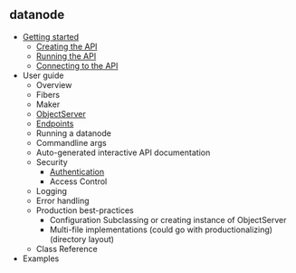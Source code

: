 datanode
----------

* [Getting started](doc/GettingStarted.md)
  * [Creating the API](doc/GettingStarted.md#creating-the-api)
  * [Running the API](doc/doc/GettingStarted.md#running-the-api)
  * [Connecting to the API](doc/GettingStarted.md#connecting-to-the-api)
* User guide
  * Overview
  * Fibers
  * Maker
  * [ObjectServer](doc/ObjectServer.md)
  * [Endpoints](doc/Endpoint.md)
  * Running a datanode
  * Commandline args
  * Auto-generated interactive API documentation
  * Security
    * [Authentication](doc/Authentication.md)
    * Access Control
  * Logging
  * Error handling
  * Production best-practices
    * Configuration Subclassing or creating instance of ObjectServer
    * Multi-file implementations (could go with productionalizing) (directory layout)
  * Class Reference
* Examples


